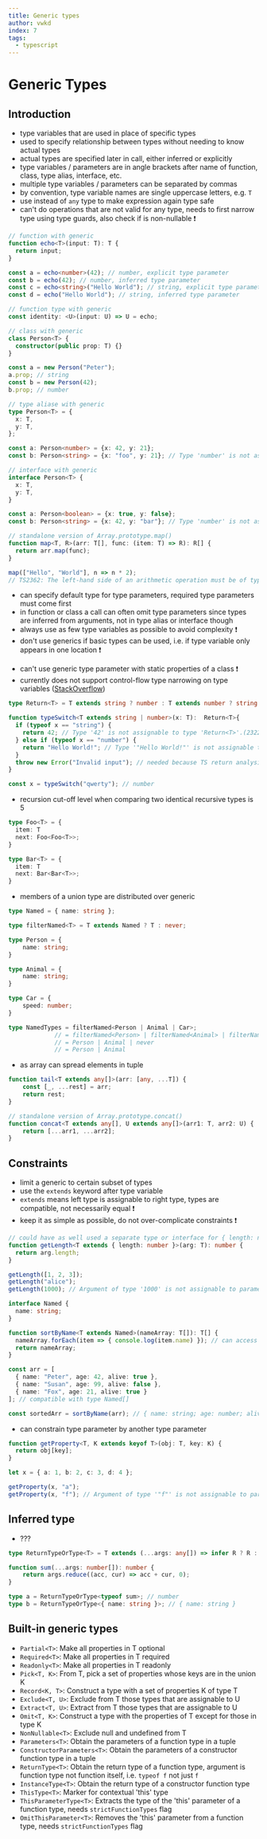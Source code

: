 ```yaml
---
title: Generic types
author: vwkd
index: 7
tags:
  - typescript
---
```

# Generic Types



## Introduction

- type variables that are used in place of specific types
- used to specify relationship between types without needing to know actual types
- actual types are specified later in call, either inferred or explicitly
- type variables / parameters are in angle brackets after name of function, class, type alias, interface, etc.
- multiple type variables / parameters can be separated by commas
- by convention, type variable names are single uppercase letters, e.g. `T`
- use instead of `any` type to make expression again type safe
- can't do operations that are not valid for any type, needs to first narrow type using type guards, also check if is non-nullable ❗️

```typescript
// function with generic
function echo<T>(input: T): T {
  return input;
}

const a = echo<number>(42); // number, explicit type parameter
const b = echo(42); // number, inferred type parameter
const c = echo<string>("Hello World"); // string, explicit type parameter
const d = echo("Hello World"); // string, inferred type parameter

// function type with generic
const identity: <U>(input: U) => U = echo;
```

```typescript
// class with generic
class Person<T> {
  constructor(public prop: T) {}
}

const a = new Person("Peter");
a.prop; // string
const b = new Person(42);
b.prop; // number
```

```typescript
// type aliase with generic
type Person<T> = {
  x: T,
  y: T,
};

const a: Person<number> = {x: 42, y: 21};
const b: Person<string> = {x: "foo", y: 21}; // Type 'number' is not assignable to type 'string'.(2322)
```

```typescript
// interface with generic
interface Person<T> {
  x: T,
  y: T,
}

const a: Person<boolean> = {x: true, y: false};
const b: Person<string> = {x: 42, y: "bar"}; // Type 'number' is not assignable to type 'string'.(2322)
```

```typescript
// standalone version of Array.prototype.map()
function map<T, R>(arr: T[], func: (item: T) => R): R[] {
  return arr.map(func);
}

map(["Hello", "World"], n => n * 2);
// TS2362: The left-hand side of an arithmetic operation must be of type 'any', 'number', 'bigint' or an enum type.
```

- can specify default type for type parameters, required type parameters must come first
- in function or class a call can often omit type parameters since types are inferred from arguments, not in type alias or interface though
- always use as few type variables as possible to avoid complexity ❗️
- don't use generics if basic types can be used, i.e. if type variable only appears in one location ❗️
<!-- todo: delete above?? works for simple types, not if wants to spread it, etc. ?!?! -->
- can't use generic type parameter with static properties of a class ❗️ 
- currently does not support control-flow type narrowing on type variables ([StackOverflow](https://stackoverflow.com/questions/60475431/type-is-not-assignable-to-conditional-type-for-generic))

```typescript
type Return<T> = T extends string ? number : T extends number ? string : never;

function typeSwitch<T extends string | number>(x: T):  Return<T>{
  if (typeof x == "string") {
    return 42; // Type '42' is not assignable to type 'Return<T>'.(2322)
  } else if (typeof x == "number") {
    return "Hello World!"; // Type '"Hello World!"' is not assignable to type 'Return<T>'.(2322)
  }
  throw new Error("Invalid input"); // needed because TS return analysis doesn't currently factor in complete control flow analysis
}

const x = typeSwitch("qwerty"); // number
```

- recursion cut-off level when comparing two identical recursive types is 5

```typescript
type Foo<T> = {
  item: T
  next: Foo<Foo<T>>;
}

type Bar<T> = {
  item: T
  next: Bar<Bar<T>>;
}
```

- members of a union type are distributed over generic

```typescript
type Named = { name: string };

type filterNamed<T> = T extends Named ? T : never;

type Person = {
    name: string;
}

type Animal = {
    name: string;
}

type Car = {
    speed: number;
}

type NamedTypes = filterNamed<Person | Animal | Car>;
             // = filterNamed<Person> | filterNamed<Animal> | filterNamed<Car>;
             // = Person | Animal | never
             // = Person | Animal
```

- as array can spread elements in tuple

```typescript
function tail<T extends any[]>(arr: [any, ...T]) {
	const [_, ...rest] = arr;
	return rest;
}
```

```typescript
// standalone version of Array.prototype.concat()
function concat<T extends any[], U extends any[]>(arr1: T, arr2: U) {
	return [...arr1, ...arr2];
}
```



## Constraints

- limit a generic to certain subset of types
- use the `extends` keyword after type variable
- `extends` means left type is assignable to right type, types are compatible, not necessarily equal ❗️
- keep it as simple as possible, do not over-complicate constraints ❗️

```typescript
// could have as well used a separate type or interface for { length: number; }.
function getLength<T extends { length: number }>(arg: T): number {
  return arg.length;
}

getLength([1, 2, 3]);
getLength("alice");
getLength(1000); // Argument of type '1000' is not assignable to parameter of type '{ length: number; }'.(2345)
```

```typescript
interface Named {
  name: string;
}

function sortByName<T extends Named>(nameArray: T[]): T[] {
  nameArray.forEach(item => { console.log(item.name) }); // can access properties of Named
  return nameArray;
}

const arr = [
  { name: "Peter", age: 42, alive: true },
  { name: "Susan", age: 99, alive: false },
  { name: "Fox", age: 21, alive: true }
]; // compatible with type Named[]

const sortedArr = sortByName(arr); // { name: string; age: number; alive: boolean; }[]
```

- can constrain type parameter by another type parameter

```typescript
function getProperty<T, K extends keyof T>(obj: T, key: K) {
  return obj[key];
}

let x = { a: 1, b: 2, c: 3, d: 4 };

getProperty(x, "a");
getProperty(x, "f"); // Argument of type '"f"' is not assignable to parameter of type '"a" | "b" | "c" | "d"'.(2345)
```



## Inferred type

- ???

```typescript
type ReturnTypeOrType<T> = T extends (...args: any[]) => infer R ? R : T;

function sum(...args: number[]): number {
    return args.reduce((acc, cur) => acc + cur, 0);
}

type a = ReturnTypeOrType<typeof sum>; // number
type b = ReturnTypeOrType<{ name: string }>; // { name: string }
```



## Built-in generic types

- `Partial<T>`: Make all properties in T optional
- `Required<T>`: Make all properties in T required
- `Readonly<T>`: Make all properties in T readonly
- `Pick<T, K>`: From T, pick a set of properties whose keys are in the union K
- `Record<K, T>`: Construct a type with a set of properties K of type T
- `Exclude<T, U>`: Exclude from T those types that are assignable to U
- `Extract<T, U>`: Extract from T those types that are assignable to U
- `Omit<T, K>`: Construct a type with the properties of T except for those in type K
- `NonNullable<T>`: Exclude null and undefined from T
- `Parameters<T>`: Obtain the parameters of a function type in a tuple
- `ConstructorParameters<T>`: Obtain the parameters of a constructor function type in a tuple
- `ReturnType<T>`: Obtain the return type of a function type, argument is function type not function itself, i.e. `typeof f` not just `f`
- `InstanceType<T>`: Obtain the return type of a constructor function type
- `ThisType<T>`: Marker for contextual 'this' type
- `ThisParameterType<T>`: Extracts the type of the 'this' parameter of a function type, needs `strictFunctionTypes` flag
- `OmitThisParameter<T>`: Removes the 'this' parameter from a function type, needs `strictFunctionTypes` flag